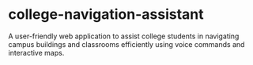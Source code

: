 # college-navigation-assistant
A user-friendly web application to assist college students in navigating campus buildings and classrooms efficiently using voice commands and interactive maps.
